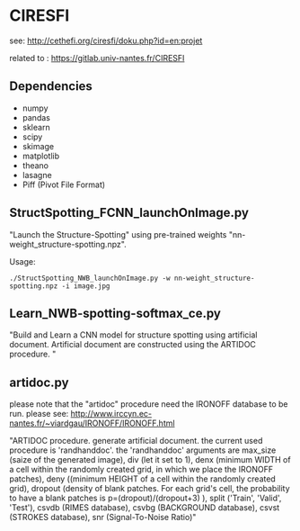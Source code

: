 # CIRESFI
see: http://cethefi.org/ciresfi/doku.php?id=en:projet

related to : https://gitlab.univ-nantes.fr/CIRESFI

## Dependencies
- numpy
- pandas
- sklearn
- scipy
- skimage
- matplotlib
- theano
- lasagne
- Piff (Pivot File Format)


## StructSpotting_FCNN_launchOnImage.py
"Launch the Structure-Spotting" using pre-trained weights "nn-weight_structure-spotting.npz". 

Usage:
```
./StructSpotting_NWB_launchOnImage.py -w nn-weight_structure-spotting.npz -i image.jpg
```

## Learn_NWB-spotting-softmax_ce.py
"Build and Learn a CNN model for structure spotting using artificial document. Artificial document are constructed using the ARTIDOC procedure. "


## artidoc.py

please note that the "artidoc" procedure need the IRONOFF database to be run. please see: http://www.irccyn.ec-nantes.fr/~viardgau/IRONOFF/IRONOFF.html


"ARTIDOC procedure. generate artificial document. the current used procedure is 'randhanddoc'. the 'randhanddoc' arguments are max_size (saize of the generated image), div (let it set to 1), denx (minimum WIDTH of a cell within the randomly created grid, in which we place the IRONOFF patches), deny ((minimum HEIGHT of a cell within the randomly created grid), dropout (density of blank patches. For each grid's cell, the probability to have a blank patches is p=(dropout)/(dropout+3) ), split ('Train', 'Valid', 'Test'), csvdb (RIMES database), csvbg (BACKGROUND database), csvst (STROKES database), snr (Signal-To-Noise Ratio)"






